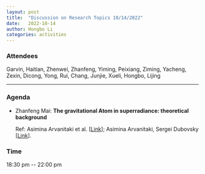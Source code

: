 ```yaml
---
layout: post
title:  "Discussion on Research Topics 10/14/2022"
date:   2022-10-14
author: Hongbo Li
categories: activities
---
```



### Attendees

Garvin, Haitian, Zhenwei, Zhanfeng, Yiming, Peixiang, Ziming, Yacheng, Zexin, Dicong, Yong, Rui, Chang, Junjie, Xueli, Hongbo, Lijing

---

### Agenda

- Zhanfeng Mai: **The gravitational Atom in superradiance: theoretical background**

  Ref: Asimina Arvanitaki et al. [[Link](https://arxiv.org/abs/1411.2263)];
       Asimina Arvanitaki, Sergei Dubovsky [[Link](https://arxiv.org/abs/1004.3558)].
  
       
  
       

          
### Time

18:30 pm -- 22:00 pm
